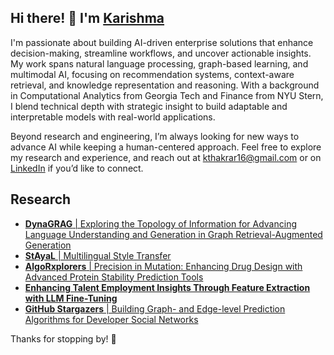 ## Hi there! 👋 I'm [Karishma](https://karishmathakrar.com)

<!--
**karishmathakrar/karishmathakrar** is a ✨ _special_ ✨ repository because its `README.md` (this file) appears on your GitHub profile.

Here are some ideas to get you started:

- 🔭 I’m currently working on ...
- 🌱 I’m currently learning ...
- 👯 I’m looking to collaborate on ...
- 🤔 I’m looking for help with ...
- 💬 Ask me about ...
- 📫 How to reach me: ...
- 😄 Pronouns: ...
- ⚡ Fun fact: ...
-->

I'm passionate about building AI-driven enterprise solutions that enhance decision-making, streamline workflows, and uncover actionable insights. My work spans natural language processing, graph-based learning, and multimodal AI, focusing on recommendation systems, context-aware retrieval, and knowledge representation and reasoning. With a background in Computational Analytics from Georgia Tech and Finance from NYU Stern, I blend technical depth with strategic insight to build adaptable and interpretable models with real-world applications.

Beyond research and engineering, I’m always looking for new ways to advance AI while keeping a human-centered approach. Feel free to explore my research and experience, and reach out at kthakrar16@gmail.com or on [LinkedIn](https://www.linkedin.com/) if you’d like to connect.

## Research

- [**DynaGRAG** | Exploring the Topology of Information for Advancing Language Understanding and Generation in Graph Retrieval-Augmented Generation](arxiv.org/abs/2412.18644)
- [**StAyaL** | Multilingual Style Transfer](arxiv.org/abs/2501.11639)
- [**AlgoRxplorers** | Precision in Mutation: Enhancing Drug Design with Advanced Protein Stability Prediction Tools](arxiv.org/abs/2501.07014)
- [**Enhancing Talent Employment Insights Through Feature Extraction with LLM Fine-Tuning**](arxiv.org/abs/2501.07663)
- [**GitHub Stargazers** | Building Graph- and Edge-level Prediction Algorithms for Developer Social Networks](arxiv.org/abs/2502.00058)

Thanks for stopping by! 🚀
